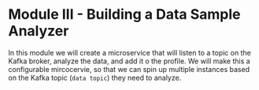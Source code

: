 # Module III - Building a Data Sample Analyzer

In this module we will create a microservice that will listen to a topic on the Kafka broker, analyze the data, and add it o the profile. We will make this a configurable mircocervie, so that we can spin up multiple instances based on the Kafka topic \(`data topic`\) they need to analyze.



